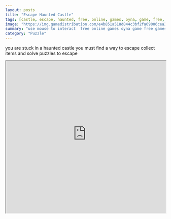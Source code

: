 ```yaml
---
layout: posts
title: "Escape Haunted Castle"
tags: [castle, escape, haunted, free, online, games, oyna, game, free, games, play, play, games]
image: "https://img.gamedistribution.com/e4b851a518d844c3bf2fa69006cea330.jpg"
summary: "use mouse to interact  free online games oyna game free games play play games"
category: "Puzzle"
---
```


you are stuck in a haunted castle you must find a way to escape collect items and solve puzzles to escape

<iframe width="100%" height="480px;" src="https://flash.gamedistribution.com?game=e4b851a518d844c3bf2fa69006cea330"></iframe>